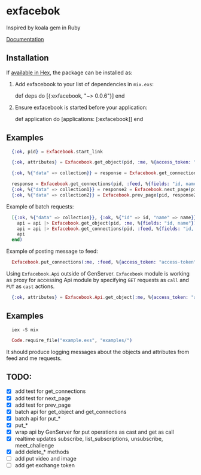 # exfacebok

Inspired by koala gem in Ruby

[Documentation](https://hexdocs.pm/exfacebook/Exfacebook.html)

## Installation

If [available in Hex](https://hex.pm/docs/publish), the package can be installed as:

  1. Add exfacebook to your list of dependencies in `mix.exs`:

        def deps do
          [{:exfacebook, "~> 0.0.6"}]
        end

  2. Ensure exfacebook is started before your application:

        def application do
          [applications: [:exfacebook]]
        end


## Examples


```elixir
  {:ok, pid} = Exfacebook.start_link

  {:ok, attributes} = Exfacebook.get_object(pid, :me, %{access_token: "access-token"})
```

```elixir
  {:ok, %{"data" => collection}} = response = Exfacebook.get_connections(pid, :feed, %{fields: "id, name", access_token: "access-token"})
```

```elixir
  response = Exfacebook.get_connections(pid, :feed, %{fields: "id, name", access_token: "access-token"})
  {:ok, %{"data" => collection1}} = response2 = Exfacebook.next_page(pid, response)
  {:ok, %{"data" => collection2}} = Exfacebook.prev_page(pid, response2)
```

Example of batch requests:

```elixir
  [{:ok, %{"data" => collection}}, {:ok, %{"id" => id, "name" => name}}] = Exfacebook.batch(%{access_token: "access-token"}, fn(api) ->
    api = api |> Exfacebook.get_object(pid, :me, %{fields: "id, name"})
    api = api |> Exfacebook.get_connections(pid, :feed, %{fields: "id, name"})
    api
  end)
```

Example of posting message to feed:

```elixir
  Exfacebook.put_connections(:me, :feed, %{access_token: "access-token"}, %{message: "hello"})
```

Using `Exfacebook.Api` outside of GenServer. `Exfacebook` module is working as
proxy for accessing Api module by specifying `GET` requests as `call` and `PUT`
as `cast` actions.

```elixir
  {:ok, attributes} = Exfacebook.Api.get_object(:me, %{access_token: "access-token"})
```

## Examples

```
  iex -S mix
```

```elixir
  Code.require_file("example.exs", "examples/")
```

It should produce logging messages about the objects and attributes from feed and me requests.

## TODO:

- [x] add test for get_connections
- [x] add test for next_page
- [x] add test for prev_page
- [x] batch api for get_object and get_connections
- [x] batch api for put_*
- [x] put_*
- [x] wrap api by GenServer for put operations as cast and get as call
- [x] realtime updates subscribe, list_subscriptions, unsubscribe, meet_challenge
- [x] add delete_* methods
- [ ] add put video and image
- [ ] add get exchange token
